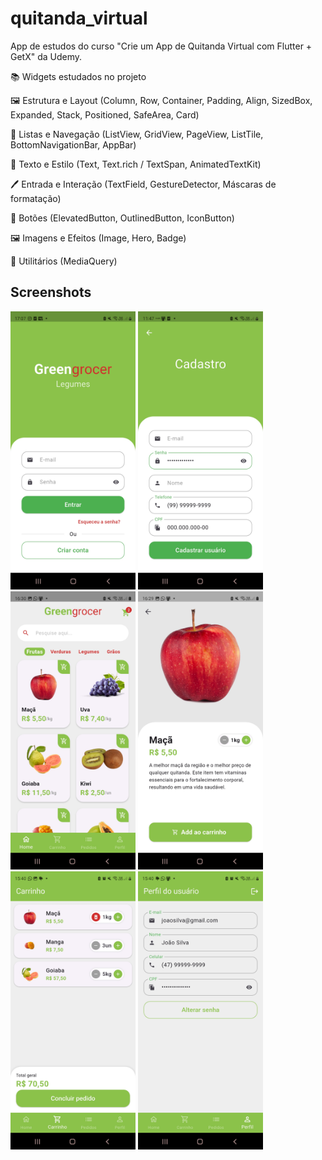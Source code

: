 # quitanda_virtual

App de estudos do curso "Crie um App de Quitanda Virtual com Flutter + GetX" da Udemy.


📚 Widgets estudados no projeto

🖼 Estrutura e Layout (Column, Row, Container, Padding, Align, SizedBox, Expanded, Stack, Positioned, SafeArea, Card)

📑 Listas e Navegação (ListView, GridView, PageView, ListTile, BottomNavigationBar, AppBar)

🎨 Texto e Estilo (Text, Text.rich / TextSpan, AnimatedTextKit)

🖊 Entrada e Interação (TextField, GestureDetector, Máscaras de formatação)

🔘 Botões (ElevatedButton, OutlinedButton, IconButton)

🖼 Imagens e Efeitos (Image, Hero, Badge)

📐 Utilitários (MediaQuery)


## Screenshots

<img src="screenshots/tela_login.jpg" width="200" />
<img src="screenshots/tela_cadastro.jpg" width="200" />
<img src="screenshots/home.jpg" width="200" />
<img src="screenshots/product_page.jpg" width="200" />
<img src="screenshots/carrinho.jpg" width="200" />
<img src="screenshots/perfil_usuario.jpg" width="200" />